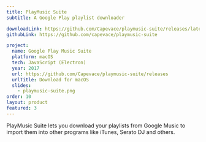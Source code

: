 ```yaml
---
title: PlayMusic Suite
subtitle: A Google Play playlist downloader

downloadLink: https://github.com/Capevace/playmusic-suite/releases/latest
githubLink: https://github.com/capevace/playmusic-suite

project:
  name: Google Play Music Suite
  platform: macOS
  tech: JavaScript (Electron)
  year: 2017
  url: https://github.com/Capevace/playmusic-suite/releases
  urlTitle: Download for macOS
  slides:
    - playmusic-suite.png
order: 10
layout: product
featured: 3
---
```


PlayMusic Suite lets you download your playlists from Google Music to import them into other programs like iTunes, Serato DJ and others.